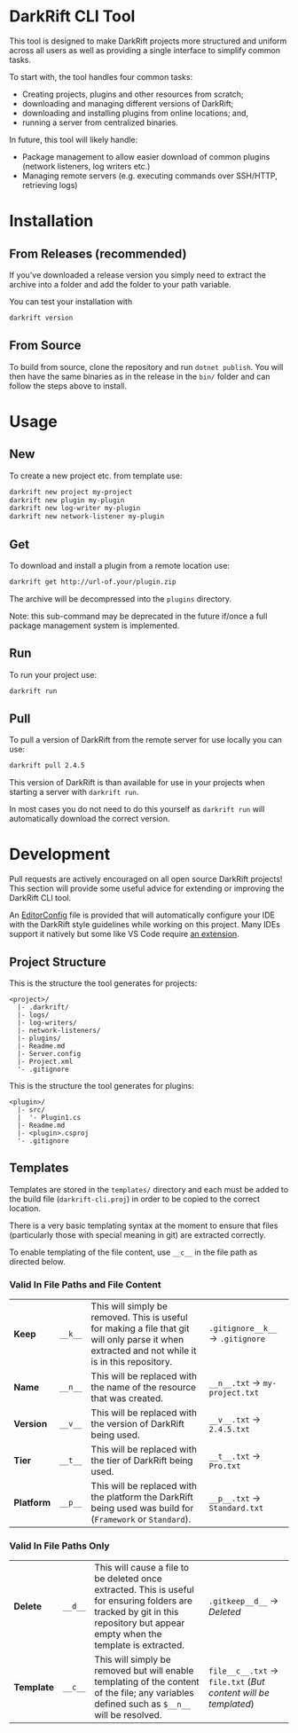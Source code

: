 # DarkRift CLI Tool
This tool is designed to make DarkRift projects more structured and uniform across all users as well as providing a single interface to simplify common tasks.

To start with, the tool handles four common tasks:
- Creating projects, plugins and other resources from scratch;
- downloading and managing different versions of DarkRift;
- downloading and installing plugins from online locations; and,
- running a server from centralized binaries.

In future, this tool will likely handle:
- Package management to allow easier download of common plugins (network listeners, log writers etc.)
- Managing remote servers (e.g. executing commands over SSH/HTTP, retrieving logs)

# Installation
## From Releases (recommended)
If you've downloaded a release version you simply need to extract the archive into a folder and add the folder to your path variable.

You can test your installation with
```bash
darkrift version
```

## From Source
To build from source, clone the repository and run `dotnet publish`. You will then have the same binaries as in the release in the `bin/` folder and can follow the steps above to install.

# Usage
## New
To create a new project etc. from template use:
```bash
darkrift new project my-project
darkrift new plugin my-plugin
darkrift new log-writer my-plugin
darkrift new network-listener my-plugin
```

## Get
To download and install a plugin from a remote location use:
```bash
darkrift get http://url-of.your/plugin.zip
```
The archive will be decompressed into the `plugins` directory.

Note: this sub-command may be deprecated in the future if/once a  full package management system is implemented.

## Run
To run your project use:
```bash
darkrift run
```

## Pull
To pull a version of DarkRift from the remote server for use locally you can use:
```bash
darkrift pull 2.4.5
```
This version of DarkRift is than available for use in your projects when starting a server with `darkrift run`.

In most cases you do not need to do this yourself as `darkrift run` will automatically download the correct version.

# Development
Pull requests are actively encouraged on all open source DarkRift projects! This section will provide some useful advice for extending or improving the DarkRift CLI tool.

An [EditorConfig](https://editorconfig.org/) file is provided that will automatically configure your IDE with the DarkRift style guidelines while working on this project. Many IDEs support it natively but some like VS Code require [an extension](https://marketplace.visualstudio.com/items?itemName=EditorConfig.EditorConfig).

## Project Structure
This is the structure the tool generates for projects:
```
<project>/
  |- .darkrift/
  |- logs/
  |- log-writers/
  |- network-listeners/
  |- plugins/
  |- Readme.md
  |- Server.config
  |- Project.xml
  '- .gitignore
```

This is the structure the tool generates for plugins:
```
<plugin>/
  |- src/
  |  '- Plugin1.cs
  |- Readme.md
  |- <plugin>.csproj
  '- .gitignore
```

## Templates
Templates are stored in the `templates/` directory and each must be added to the build file (`darkrift-cli.proj`) in order to be copied to the correct location.

There is a very basic templating syntax at the moment to ensure that files (particularly those with special meaning in git) are extracted correctly.

To enable templating of the file content, use `__c__` in the file path as directed below.

### Valid In File Paths and File Content
| | | | |
|-|-|-|-|
| **Keep** | `__k__` | This will simply be removed. This is useful for making a file that git will only parse it when extracted and not while it is in this repository. | `.gitignore__k__` -> `.gitignore` |
| **Name** | `__n__` | This will be replaced with the name of the resource that was created. | `__n__.txt` -> `my-project.txt` |
| **Version** | `__v__` | This will be replaced with the version of DarkRift being used. | `__v__.txt` -> `2.4.5.txt` |
| **Tier** | `__t__` | This will be replaced with the tier of DarkRift being used. | `__t__.txt` -> `Pro.txt` |
| **Platform** | `__p__` | This will be replaced with the platform the DarkRift being used was build for (`Framework` or `Standard`). | `__p__.txt` -> `Standard.txt` |

### Valid In File Paths Only
| | | | |
|-|-|-|-|
| **Delete** | `__d__` | This will cause a file to be deleted once extracted. This is useful for ensuring folders are tracked by git in this repository but appear empty when the template is extracted. | `.gitkeep__d__` -> *Deleted* |
| **Template** | `__c__` | This will simply be removed but will enable templating of the content of the file; any variables defined such as `$__n__` will be resolved. | `file__c__.txt` -> `file.txt` (*But content will be templated*) |
